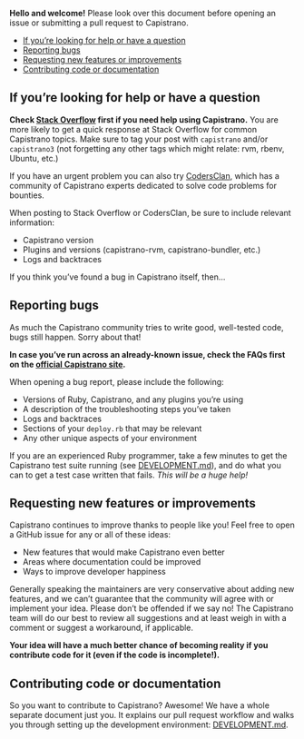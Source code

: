 **Hello and welcome!** Please look over this document before opening an issue or submitting a pull request to Capistrano.

* [If you’re looking for help or have a question](#if-youre-looking-for-help-or-have-a-question)
* [Reporting bugs](#reporting-bugs)
* [Requesting new features or improvements](#requesting-new-features-or-improvements)
* [Contributing code or documentation](#contributing-code-or-documentation)

## If you’re looking for help or have a question

**Check [Stack Overflow](http://stackoverflow.com/questions/tagged/capistrano) first if you need help using Capistrano.** You are more likely to get a quick response at Stack Overflow for common Capistrano topics. Make sure to tag your post with `capistrano` and/or `capistrano3` (not forgetting any other tags which might relate: rvm, rbenv, Ubuntu, etc.)

If you have an urgent problem you can also try [CodersClan](http://codersclan.net/?repo_id=325&source=contributing), which has a community of Capistrano experts dedicated to solve code problems for bounties.

When posting to Stack Overflow or CodersClan, be sure to include relevant information:

* Capistrano version
* Plugins and versions (capistrano-rvm, capistrano-bundler, etc.)
* Logs and backtraces

If you think you’ve found a bug in Capistrano itself, then…

## Reporting bugs

As much the Capistrano community tries to write good, well-tested code, bugs still happen. Sorry about that!

**In case you’ve run across an already-known issue, check the FAQs first on the [official Capistrano site](http://capistranorb.com).**

When opening a bug report, please include the following:

* Versions of Ruby, Capistrano, and any plugins you’re using
* A description of the troubleshooting steps you’ve taken
* Logs and backtraces
* Sections of your `deploy.rb` that may be relevant
* Any other unique aspects of your environment

If you are an experienced Ruby programmer, take a few minutes to get the Capistrano test suite running (see [DEVELOPMENT.md][]), and do what you can to get a test case written that fails. *This will be a huge help!*

## Requesting new features or improvements

Capistrano continues to improve thanks to people like you! Feel free to open a GitHub issue for any or all of these ideas:

* New features that would make Capistrano even better
* Areas where documentation could be improved
* Ways to improve developer happiness

Generally speaking the maintainers are very conservative about adding new features, and we can’t guarantee that the community will agree with or implement your idea. Please don’t be offended if we say no! The Capistrano team will do our best to review all suggestions and at least weigh in with a comment or suggest a workaround, if applicable.

**Your idea will have a much better chance of becoming reality if you contribute code for it (even if the code is incomplete!).**

## Contributing code or documentation

So you want to contribute to Capistrano? Awesome! We have a whole separate document just you. It explains our pull request workflow and walks you through setting up the development environment: [DEVELOPMENT.md][].


[DEVELOPMENT.md]: https://github.com/capistrano/capistrano/blob/master/DEVELOPMENT.md
